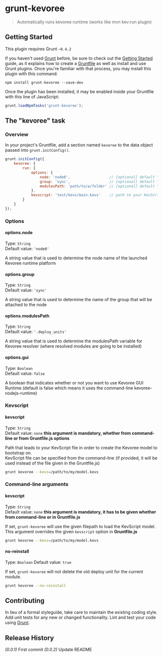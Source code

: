 # grunt-kevoree

> Automatically runs kevoree runtime (works like mvn kev:run plugin)

## Getting Started
This plugin requires Grunt `~0.4.2`

If you haven't used [Grunt](http://gruntjs.com/) before, be sure to check out the [Getting Started](http://gruntjs.com/getting-started) guide, as it explains how to create a [Gruntfile](http://gruntjs.com/sample-gruntfile) as well as install and use Grunt plugins. Once you're familiar with that process, you may install this plugin with this command:

```shell
npm install grunt-kevoree --save-dev
```

Once the plugin has been installed, it may be enabled inside your Gruntfile with this line of JavaScript:

```js
grunt.loadNpmTasks('grunt-kevoree');
```

## The "kevoree" task

### Overview
In your project's Gruntfile, add a section named `kevoree` to the data object passed into `grunt.initConfig()`.

```js
grunt.initConfig({
    kevoree: {
        run: {
            options: {
                node: 'node0',                  // [optional] default "node0"
                group: 'sync',                  // [optional] default "sync"
                modulesPath: 'path/to/a/folder' // [optional] default "node_modules/grunt-kevoree"
            },
            kevscript: 'test/kevs/main.kevs'    // path to your KevScript file
        }
    }
});
```

### Options

#### options.node
Type: `String`  
Default value: `'node0'`

A string value that is used to determine the node name of the launched Kevoree runtime platform

#### options.group
Type: `String`  
Default value: `'sync'`

A string value that is used to determine the name of the group that will be attached to the node

#### options.modulesPath
Type: `String`  
Default value: `'.deploy_units'`

A string value that is used to determine the modulesPath variable for Kevoree resolver (where resolved modules are going to be installed)

#### options.gui
Type: `Boolean`  
Default value: `false`

A boolean that indicates whether or not you want to use Kevoree GUI Runtime (default is false which means it uses the command-line kevoree-nodejs-runtime)

### Kevscript

#### kevscript
Type: `String`  
Default value: `none`  **this argument is mandatory, whether from command-line or from Gruntfile.js options**

Path that leads to your KevScript file in order to create the Kevoree model to bootstrap on.  
KevScript file can be specified from the command-line (if provided, it will be used instead of the file given in the Gruntfile.js)  

```sh
grunt kevoree --kevs=/path/to/my/model.kevs
```

### Command-line arguments
#### kevscript
Type: `String`  
Default value: `none` **this argument is mandatory, it has to be given whether from command-line or in Gruntfile.js**

If set, `grunt-kevoree` will use the given filepath to load the KevScript model.  
This argument overrides the given `kevscript` option in **Gruntfile.js**

```sh
grunt kevoree --kevs=/path/to/my/model.kevs
```

#### no-reinstall
Type: `Boolean`
Default value: `true`

If set, `grunt-kevoree` will not delete the old deploy unit for the current module.  

```sh
grunt kevoree --no-reinstall
```

## Contributing
In lieu of a formal styleguide, take care to maintain the existing coding style. Add unit tests for any new or changed functionality. Lint and test your code using [Grunt](http://gruntjs.com/).

## Release History
_(0.0.1)_ First commit
_(0.0.2)_ Update README
